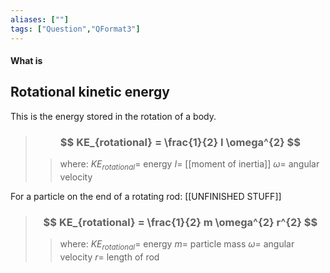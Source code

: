 ```yaml
---
aliases: [""]
tags: ["Question","QFormat3"]
---
```


#### What is
## Rotational kinetic energy
This is the energy stored in the rotation of a body.

> ### $$ KE_{rotational} = \frac{1}{2} I \omega^{2} $$ 
>> where:
>> $KE_{rotational}=$ energy
>> $I=$ [[moment of inertia]]
>> $\omega=$ angular velocity

For a particle on the end of a rotating rod:
[[UNFINISHED STUFF]]
> ### $$ KE_{rotational} = \frac{1}{2} m \omega^{2} r^{2} $$ 
>> where:
>> $KE_{rotational}=$ energy 
>> $m=$ particle mass
>> $\omega=$ angular velocity
>> $r=$ length of rod
